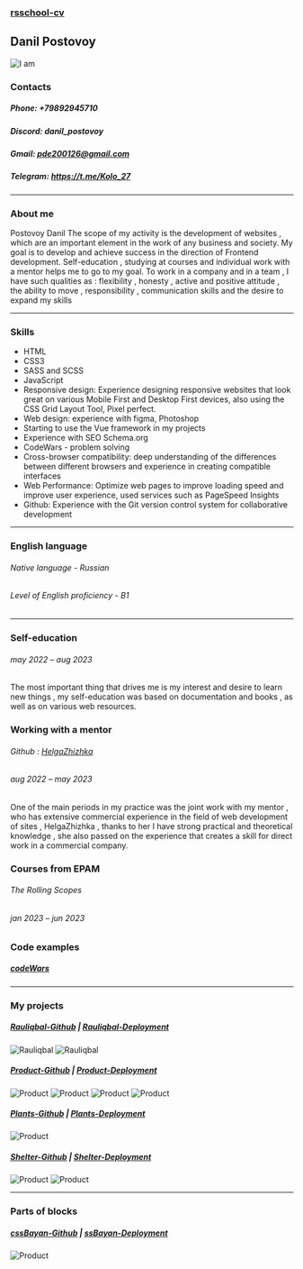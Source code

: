 ### [rsschool-cv](https://danil-27.github.io/rsschool-cv/)

## Danil Postovoy
![I am](img/I_am.jpg)

### Contacts
##### Phone: +79892945710
##### Discord: danil_postovoy
##### Gmail: pde200126@gmail.com 
##### Telegram: https://t.me/Kolo_27

---

### About me
Postovoy Danil
The scope of my activity is the development of websites , which are an important element in the work of any business and society.
My goal is to develop and achieve success in the direction of Frontend development. Self-education , studying at courses and individual work with a mentor helps me to go to my goal.
To work in a company and in a team , I have such qualities as : flexibility , honesty , active and positive attitude , the ability to move , responsibility , communication skills and the desire to expand my skills

---

### Skills

- HTML
- CSS3
- SASS and SCSS 
- JavaScript
- Responsive design: Experience designing responsive websites that look great on various Mobile First and Desktop First devices, also using the CSS Grid Layout Tool, Pixel perfect.
- Web design: experience with figma, Photoshop
- Starting to use the Vue framework in my projects
- Experience with SEO Schema.org
- CodeWars - problem solving
- Cross-browser compatibility: deep understanding of the differences between different browsers and experience in creating compatible interfaces
- Web Performance: Optimize web pages to improve loading speed and improve user experience, used services such as PageSpeed ​​Insights
- Github: Experience with the Git version control system for collaborative development


---
### English language

###### Native language  - Russian
###### Level of English proficiency - B1

---
### Self-education
###### may 2022 – aug 2023

The most important thing that drives me is my interest and desire to learn new things , my self-education was based on documentation and books , as well as on various web resources.

### Working with a mentor
###### Github : [HelgaZhizhka](https://github.com/HelgaZhizhka)
###### aug 2022 –  may 2023

One of the main periods in my practice was the joint work with my mentor , who has extensive commercial experience in the field of web development of sites , HelgaZhizhka , thanks to her I have strong practical and theoretical knowledge , she also passed on the experience that creates a skill for direct work in a commercial company.

### Сourses from EPAM
###### The Rolling Scopes
###### jan 2023 – jun 2023

### Code examples
##### [codeWars](https://www.codewars.com/dashboard/discourse/all)

---

### My projects

##### [Rauliqbal-Github](https://github.com/Danil-27/Project-Rauliqbal) | [Rauliqbal-Deployment](https://project-rauliqbal.netlify.app) 
![Rauliqbal](img/R1.png) ![Rauliqbal](img/R2.png)

##### [Product-Github](https://github.com/Danil-27/Product) | [Product-Deployment](https://project-2-product.netlify.app)

![Product](img/P(1).png) ![Product](img/P.png) ![Product](img/P2.png) ![Product](img/P3.png)


##### [Plants-Github](https://github.com/Danil-27/Plants) | [Plants-Deployment](https://clinquant-meringue-3eee66.netlify.app/)
![Product](img/Plants.png)


##### [Shelter-Github](https://github.com/Danil-27/Shelter) | [Shelter-Deployment](https://rolling-scopes-school.github.io/danil-27-JSFE2023Q1/shelter/)

![Product](img/S.png) ![Product](img/S2.png)

---

### Parts of blocks

##### [cssBayan-Github](https://github.com/Danil-27/cssBayan) | [ssBayan-Deployment](https://danil-27.github.io/cssBayan/cssBayan/index.html)
![Product](img/B.png)
